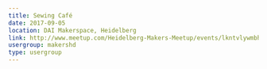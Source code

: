 ```yaml
---
title: Sewing Café
date: 2017-09-05
location: DAI Makerspace, Heidelberg
link: http://www.meetup.com/Heidelberg-Makers-Meetup/events/lkntvlywmbhb/
usergroup: makershd
type: usergroup
---
```

